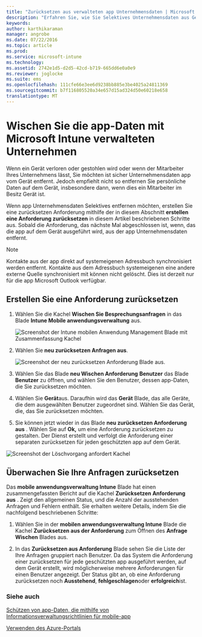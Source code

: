 ```yaml
---
title: "Zurücksetzen aus verwalteten app Unternehmensdaten | Microsoft Intune"
description: "Erfahren Sie, wie Sie Selektives Unternehmensdaten aus Geräte Remote entfernen können."
keywords: 
author: karthikaraman
manager: angrobe
ms.date: 07/22/2016
ms.topic: article
ms.prod: 
ms.service: microsoft-intune
ms.technology: 
ms.assetid: 2742e1d5-d2d5-42cd-b719-665dd6e0a0e9
ms.reviewer: joglocke
ms.suite: ems
ms.openlocfilehash: 111cfe66e3ee6d9238bb885e3be4025a24811369
ms.sourcegitcommit: b7f116805520a34e657d15ad324d50e60218e658
translationtype: MT
---
```

# Wischen Sie die app-Daten mit Microsoft Intune verwalteten Unternehmen
Wenn ein Gerät verloren oder gestohlen wird oder wenn der Mitarbeiter Ihres Unternehmens lässt, Sie möchten ist sicher Unternehmensdaten app vom Gerät entfernt. Jedoch empfiehlt nicht so entfernen Sie persönliche Daten auf dem Gerät, insbesondere dann, wenn dies ein Mitarbeiter im Besitz Gerät ist.

Wenn app Unternehmensdaten Selektives entfernen möchten, erstellen Sie eine zurücksetzen Anforderung mithilfe der in diesem Abschnitt **erstellen eine Anforderung zurücksetzen** in diesem Artikel beschriebenen Schritte aus.  Sobald die Anforderung, das nächste Mal abgeschlossen ist, wenn, das die app auf dem Gerät ausgeführt wird, aus der app Unternehmensdaten entfernt.
>[!NOTE]
> Kontakte aus der app direkt auf systemeigenen Adressbuch synchronisiert werden entfernt. Kontakte aus dem Adressbuch systemeigenen eine andere externe Quelle synchronisiert mit können nicht gelöscht. Dies ist derzeit nur für die app Microsoft Outlook verfügbar.



## Erstellen Sie eine Anforderung zurücksetzen

1.  Wählen Sie die Kachel **Wischen Sie Besprechungsanfragen** in das Blade **Intune Mobile anwendungsverwaltung** aus.

    ![Screenshot der Intune mobilen Anwendung Management Blade mit Zusammenfassung Kachel](../media/AppManagement/AzurePortal_MAM_WipeRequests.png)

2.  Wählen Sie **neu zurücksetzen Anfragen aus**.

    ![Screenshot der neu zurücksetzen Anforderung Blade aus.](../media/AppManagement/AzurePortal_MAM_NewWipeRequest.png)

3.  Wählen Sie das Blade **neu Wischen Anforderung** **Benutzer** das Blade **Benutzer** zu öffnen, und wählen Sie den Benutzer, dessen app-Daten, die Sie zurücksetzen möchten.

4.  Wählen Sie **Gerät**aus.  Daraufhin wird das **Gerät** Blade, das alle Geräte, die dem ausgewählten Benutzer zugeordnet sind.  Wählen Sie das Gerät, die, das Sie zurücksetzen möchten.

5.  Sie können jetzt wieder in das Blade **neu zurücksetzen Anforderung aus** . Wählen Sie auf **Ok,** um eine Anforderung zurücksetzen zu gestalten. Der Dienst erstellt und verfolgt die Anforderung einer separaten zurücksetzen für jeden geschützten app auf dem Gerät.


![Screenshot der Löschvorgang anfordert Kachel ](../media/AppManagement/AzurePortal_MAM_WipeRequestsSummary.png)

## Überwachen Sie Ihre Anfragen zurücksetzen
Das **mobile anwendungsverwaltung Intune** Blade hat einen zusammengefassten Bericht auf die Kachel **Zurücksetzen Anforderung aus** .  Zeigt den allgemeinen Status, und die Anzahl der ausstehenden Anfragen und Fehlern enthält. Sie erhalten weitere Details, indem Sie die nachfolgend beschriebenen Schritte:

1.  Wählen Sie in der **mobilen anwendungsverwaltung Intune** Blade die Kachel **Zurücksetzen aus der Anforderung** zum Öffnen des **Anfrage Wischen** Blades aus.

2.  In das **Zurücksetzen aus Anforderung** Blade sehen Sie die Liste der Ihre Anfragen gruppiert nach Benutzer.  Da das System die Anforderung einer zurücksetzen für jede geschützten app ausgeführt werden, auf dem Gerät erstellt, wird möglicherweise mehrere Anforderungen für einen Benutzer angezeigt.  Der Status gibt an, ob eine Anforderung zurücksetzen noch **Ausstehend**, **fehlgeschlagen**oder **erfolgreich**ist.

### Siehe auch
[Schützen von app-Daten, die mithilfe von Informationsverwaltungsrichtlinien für mobile-app ](protect-app-data-using-mobile-app-management-policies-with-microsoft-intune.md)

[Verwenden des Azure-Portals](azure-portal-for-microsoft-intune-mam-policies.md)
